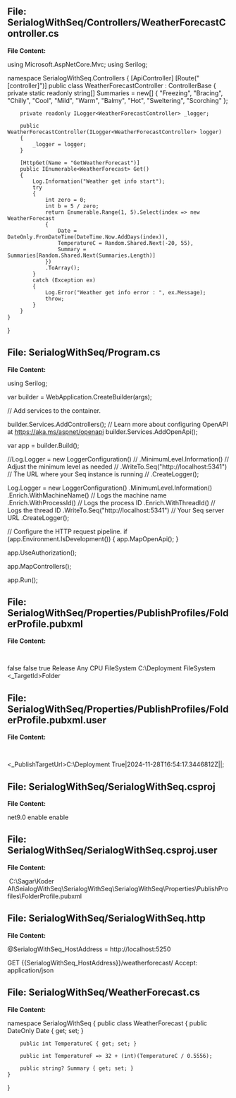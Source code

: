 ## File: SerialogWithSeq/Controllers/WeatherForecastController.cs

**File Content:**

using Microsoft.AspNetCore.Mvc;
using Serilog;

namespace SerialogWithSeq.Controllers
{
    [ApiController]
    [Route("[controller]")]
    public class WeatherForecastController : ControllerBase
    {
        private static readonly string[] Summaries = new[]
        {
            "Freezing", "Bracing", "Chilly", "Cool", "Mild", "Warm", "Balmy", "Hot", "Sweltering", "Scorching"
        };

        private readonly ILogger<WeatherForecastController> _logger;

        public WeatherForecastController(ILogger<WeatherForecastController> logger)
        {
            _logger = logger;
        }

        [HttpGet(Name = "GetWeatherForecast")]
        public IEnumerable<WeatherForecast> Get()
        {
            Log.Information("Weather get info start");
            try
            {
                int zero = 0;
                int b = 5 / zero;
                return Enumerable.Range(1, 5).Select(index => new WeatherForecast
                {
                    Date = DateOnly.FromDateTime(DateTime.Now.AddDays(index)),
                    TemperatureC = Random.Shared.Next(-20, 55),
                    Summary = Summaries[Random.Shared.Next(Summaries.Length)]
                })
                .ToArray();
            }
            catch (Exception ex)
            {
                Log.Error("Weather get info error : ", ex.Message);
                throw;
            }
        }
    }
}


## File: SerialogWithSeq/Program.cs

**File Content:**

using Serilog;

var builder = WebApplication.CreateBuilder(args);

// Add services to the container.

builder.Services.AddControllers();
// Learn more about configuring OpenAPI at https://aka.ms/aspnet/openapi
builder.Services.AddOpenApi();

var app = builder.Build();

//Log.Logger = new LoggerConfiguration()
//    .MinimumLevel.Information()  // Adjust the minimum level as needed
//    .WriteTo.Seq("http://localhost:5341") // The URL where your Seq instance is running
//    .CreateLogger();

Log.Logger = new LoggerConfiguration()
    .MinimumLevel.Information()
    .Enrich.WithMachineName()     // Logs the machine name
    .Enrich.WithProcessId()       // Logs the process ID
    .Enrich.WithThreadId()        // Logs the thread ID
    .WriteTo.Seq("http://localhost:5341") // Your Seq server URL
    .CreateLogger();

// Configure the HTTP request pipeline.
if (app.Environment.IsDevelopment())
{
    app.MapOpenApi();
}

app.UseAuthorization();

app.MapControllers();

app.Run();


## File: SerialogWithSeq/Properties/PublishProfiles/FolderProfile.pubxml

**File Content:**

﻿<?xml version="1.0" encoding="utf-8"?>
<!--
https://go.microsoft.com/fwlink/?LinkID=208121.
-->
<Project>
  <PropertyGroup>
    <DeleteExistingFiles>false</DeleteExistingFiles>
    <ExcludeApp_Data>false</ExcludeApp_Data>
    <LaunchSiteAfterPublish>true</LaunchSiteAfterPublish>
    <LastUsedBuildConfiguration>Release</LastUsedBuildConfiguration>
    <LastUsedPlatform>Any CPU</LastUsedPlatform>
    <PublishProvider>FileSystem</PublishProvider>
    <PublishUrl>C:\Deployment</PublishUrl>
    <WebPublishMethod>FileSystem</WebPublishMethod>
    <_TargetId>Folder</_TargetId>
  </PropertyGroup>
</Project>

## File: SerialogWithSeq/Properties/PublishProfiles/FolderProfile.pubxml.user

**File Content:**

﻿<?xml version="1.0" encoding="utf-8"?>
<!--
https://go.microsoft.com/fwlink/?LinkID=208121.
-->
<Project>
  <PropertyGroup>
    <_PublishTargetUrl>C:\Deployment</_PublishTargetUrl>
    <History>True|2024-11-28T16:54:17.3446812Z||;</History>
    <LastFailureDetails />
  </PropertyGroup>
</Project>

## File: SerialogWithSeq/SerialogWithSeq.csproj

**File Content:**

<Project Sdk="Microsoft.NET.Sdk.Web">

  <PropertyGroup>
    <TargetFramework>net9.0</TargetFramework>
    <Nullable>enable</Nullable>
    <ImplicitUsings>enable</ImplicitUsings>
  </PropertyGroup>

  <ItemGroup>
    <PackageReference Include="Microsoft.AspNetCore.OpenApi" Version="9.0.0" />
    <PackageReference Include="Serilog" Version="4.1.0" />
    <PackageReference Include="Serilog.Enrichers.Environment" Version="3.0.1" />
    <PackageReference Include="Serilog.Enrichers.Process" Version="3.0.0" />
    <PackageReference Include="Serilog.Enrichers.Thread" Version="4.0.0" />
    <PackageReference Include="Serilog.Sinks.Seq" Version="8.0.0" />
  </ItemGroup>

</Project>


## File: SerialogWithSeq/SerialogWithSeq.csproj.user

**File Content:**

﻿<?xml version="1.0" encoding="utf-8"?>
<Project ToolsVersion="Current" xmlns="http://schemas.microsoft.com/developer/msbuild/2003">
  <PropertyGroup>
    <NameOfLastUsedPublishProfile>C:\Sagar\Koder AI\SeialogWithSeq\SerialogWithSeq\SerialogWithSeq\Properties\PublishProfiles\FolderProfile.pubxml</NameOfLastUsedPublishProfile>
  </PropertyGroup>
</Project>

## File: SerialogWithSeq/SerialogWithSeq.http

**File Content:**

@SerialogWithSeq_HostAddress = http://localhost:5250

GET {{SerialogWithSeq_HostAddress}}/weatherforecast/
Accept: application/json

###


## File: SerialogWithSeq/WeatherForecast.cs

**File Content:**

namespace SerialogWithSeq
{
    public class WeatherForecast
    {
        public DateOnly Date { get; set; }

        public int TemperatureC { get; set; }

        public int TemperatureF => 32 + (int)(TemperatureC / 0.5556);

        public string? Summary { get; set; }
    }
}


